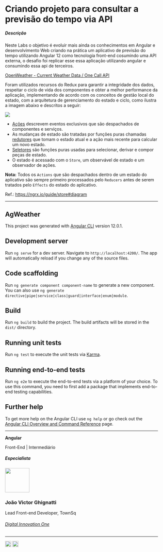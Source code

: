 # Criando projeto para consultar a previsão do tempo via API

##### Descrição

Neste Labs o objetivo é evoluir mais ainda os conhecimentos em Angular e desenvolvimento Web criando na prática um aplicativo de previsão do tempo utilizando Angular 12 como tecnologia front-end cosumindo uma API externa, o desafio foi replicar esse essa aplicação utilizando angular e consumindo essa api de terceiros.

[OpenWeather - Current Weather Data / One Call API](https://openweathermap.org/api)

Foram utilizados recursos do Redux para garantir a integridade dos dados, respeitar o ciclo de vida dos componentes e obter a melhor performance da aplicação, implementando de acordo com os conceitos de gestão local do estado, com a arquitetura de gerenciamento do estado e ciclo, como ilustra a imagem abaixo e descritos a seguir:

<img src="https://ngrx.io/generated/images/guide/store/state-management-lifecycle.png">

- [Ações](https://ngrx.io/guide/store/actions) descrevem eventos exclusivos que são despachados de componentes e serviços.
- As mudanças de estado são tratadas por funções puras chamadas [redutores](https://ngrx.io/guide/store/reducers) que tomam o estado atual e a ação mais recente para calcular um novo estado.
- [Seletores](https://ngrx.io/guide/store/selectors) são funções puras usadas para selecionar, derivar e compor peças de estado.
- O estado é acessado com o `Store`, um observável de estado e um observador de ações.

**Nota:** Todos os `Actions` que são despachados dentro de um estado do aplicativo são sempre primeiro processados pelo `Reducers` antes de serem tratados pelo `Effects` do estado do aplicativo.

Ref.: https://ngrx.io/guide/store#diagram

---

## AgWeather

This project was generated with [Angular CLI](https://github.com/angular/angular-cli) version 12.0.1.

## Development server

Run `ng serve` for a dev server. Navigate to `http://localhost:4200/`. The app will automatically reload if you change any of the source files.

## Code scaffolding

Run `ng generate component component-name` to generate a new component. You can also use `ng generate directive|pipe|service|class|guard|interface|enum|module`.

## Build

Run `ng build` to build the project. The build artifacts will be stored in the `dist/` directory.

## Running unit tests

Run `ng test` to execute the unit tests via [Karma](https://karma-runner.github.io).

## Running end-to-end tests

Run `ng e2e` to execute the end-to-end tests via a platform of your choice. To use this command, you need to first add a package that implements end-to-end testing capabilities.

## Further help

To get more help on the Angular CLI use `ng help` or go check out the [Angular CLI Overview and Command Reference](https://angular.io/cli) page.

---

**Angular**

<span>Front-End | Intermediário</span>

##### Especialista

<img  width="80px" src="https://avatars.githubusercontent.com/u/27514735?v=4" />

### João Victor Ghignatti

Lead Front-end Developer, TownSq

###### [Digital Innovation One](https://digitalinnovation.one/sign-up?ref=NL9EADWVZW)

---

<a href="https://www.linkedin.com/in/joaoghignatti/" target="_blank">
<img width="20px" src="https://image.flaticon.com/icons/png/512/174/174857.png"></a>
<span><a href="https://github.com/JGhignatti" target="_blank">
<img width="20px" src="https://image.flaticon.com/icons/png/512/25/25657.png"></a></span>

